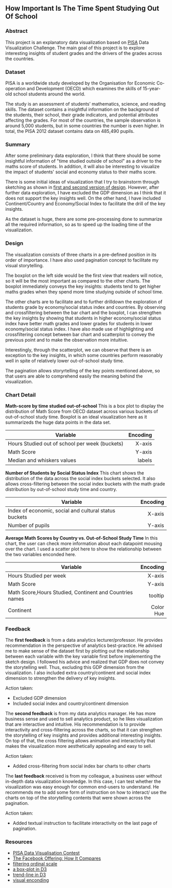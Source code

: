 How Important Is The Time Spent Studying Out Of School
--------------------------

### Abstract
This project is an explanatory data visualization based on [PISA](http://www.oecd.org/pisa/home/) Data Visualization Challenge. The main goal of this project is to explore interesting insights of student grades and the drivers of the grades across the countries. 

### Dataset
PISA is a worldwide study developed by the Organisation for Economic Co-operation and Development (OECD) which examines the skills of 15-year-old school students around the world. 

The study is an assessment of students’ mathematics, science, and reading skills. The dataset contains a insightful information on the background of the students, their school, their grade indicators, and potential attributes affecting the grades. For most of the countries, the sample observation is around 5,000 students, but in some countries the number is even higher. In total, the PISA 2012 dataset contains data on 485,490 pupils.

### Summary
After some preliminary data exploration, I think that there should be some insightful information of "time studied outside of school" as a driver to the maths score of students. In addition, it will also be interesting to visualize the impact of students' social and economy status to their maths score.

There is some initial ideas of visualization that I try to brainstorm through sketching as shown in [first and second version of design](https://github.com/erwinhuang1612/DataAnalystNano/blob/master/DataAnalystNano/P6%20Data%20Visualization/Sketch%20Design.pdf). However, after further data exploration, I have excluded the GDP dimension as I think that it does not support the key insights well. On the other hand, I have included Continent/Country and Economy/Social Index to facilitate the drill of the key insights.

As the dataset is huge, there are some pre-processing done to summarize all the required information, so as to speed up the loading time of the visualization.

### Design
The visualization consists of three charts in a pre-defined position in its order of importance. I have also used pagination concept to facilitate my visual storytelling. 

The boxplot on the left side would be the first view that readers will notice, so it will be the most important as compared to the other charts. The boxplot immediately conveys the key insights: students tend to get higher maths grades when they spend more time studying outside of school time. 

The other charts are to facilitate and to further drilldown the exploration of students grade by economy/social status index and countries. 
By observing and crossfiltering between the bar chart and the boxplot, I can strengthen the key insights by showing that students in higher economy/social status index have better math grades and lower grades for students in lower economy/social status index. I have also made use of highlighting and crossfiltering concept between bar chart and scatterplot to convey the previous point and to make the observation more intuitive.

Interestingly, through the scatterplot, we can observe that there is an exception to the key insights, in which some countries perform reasonably well in spite of relatively lower out-of-school study time.

The pagination allows storyrtelling of the key points mentioned above, so that users are able to comprehend easily the meaning behind the visualization.

### Chart Detail
__Math-score by time studied out-of-school__
This is a box plot to display the distribution of Math Score from OECD dataset across various buckets of out-of-school study time. Boxplot is an ideal visualization here as it summarizeds the huge data points in the data set.

| Variable        | Encoding  |
| ------------- | -----:|
| Hours Studied out of school per week (buckets)       | X-axis |
| Math Score      | Y-axis |
| Median and whiskers values      | labels |


__Number of Students by Social Status Index__
This chart shows the distribution of the data across the social index buckets selected. It also allows cross-filtering between the social index buckets with the math grade distribution by out-of-school study time and country.

| Variable        | Encoding  |
| ------------- | -----:|
| Index of economic, social and cultural status buckets      | X-axis |
| Number of pupils       | Y-axis|

__Average Math Scores by Country vs. Out-of-School Study Time__
In this chart, the user can check more information about each datapoint mousing over the chart. I used a scatter plot here to show the relationship between the two variables enconded here.

| Variable        | Encoding  |
| ------------- | -----:|
| Hours Studied per week       | X-axis |
| Math Score      | Y-axis |
| Math Score,Hours Studied, Continent and Countries names      |   tooltip |
| Continent |    Color Hue |

### Feedback
The __first feedback__ is from a data analytics lecturer/professor. He provides recommendation in the perspective of analytics best-practice. He advised me to make sense of the dataset first by plotting out the relationship between each variable with the key variable first before implementing the sketch design. I followed his advice and realized that GDP does not convey the storytelling well. Thus, excluding this GDP dimension from the visualization. I also included extra country/continent and social index dimension to strengthen the delivery of key insights.

Action taken:
- Excluded GDP dimension
- Included social index and country/continent dimension

The __second feedback__ is from my data analytics manager. He has more business sense and used to sell analytics product, so he likes visualization that are interactive and intuitive. His recommendation is to provide interactivity and cross-filtering across the charts, so that it can strengthen the storytelling of key insights and provides additional interesting insights. On top of that, the cross filtering allows animation and interactivity that makes the visualization more aesthetically appealing and easy to sell.

Action taken:
- Added  cross-filtering from social index bar charts to other charts

The __last feedback__ received is from my colleague, a business user without in-depth data visualization knowledge. In this case, I can test whether the visualization was easy enough for common end-users to understand. He recommends me to add some form of instruction on how to interact/ use the charts on top of the storytelling contents that were shown across the pagination.

Action taken:
- Added textual instruction to facilitate interactivity on the last page of pagination.

### Resources 
- [PISA Data Visualisation Contest](http://beta.icm.edu.pl/PISAcontest/)
- [The Facebook Offering: How It Compares](http://www.nytimes.com/interactive/2012/05/17/business/dealbook/how-the-facebook-offering-compares.html?_r=0)
- [filtering ordinal scale](https://stackoverflow.com/questions/20758373/inversion-with-ordinal-scale/20766269#20766269)
- [a box-plot in D3](http://bl.ocks.org/mbostock/4061502)
- [trend-line in D3](http://bl.ocks.org/benvandyke/8459843)
- [visual enconding](http://www.targetprocess.com/articles/visual-encoding.html)